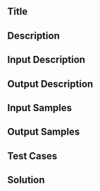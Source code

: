 ## Title


## Description


## Input Description


## Output Description


## Input Samples


## Output Samples


## Test Cases


## Solution
